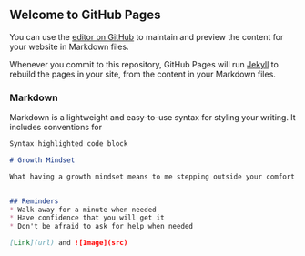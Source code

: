 ## Welcome to GitHub Pages

You can use the [editor on GitHub](https://github.com/phillipstm/https-teresaPhillips.github.io-reading-notes-/edit/main/README.md) to maintain and preview the content for your website in Markdown files.

Whenever you commit to this repository, GitHub Pages will run [Jekyll](https://jekyllrb.com/) to rebuild the pages in your site, from the content in your Markdown files.

### Markdown

Markdown is a lightweight and easy-to-use syntax for styling your writing. It includes conventions for

```markdown
Syntax highlighted code block

# Growth Mindset

What having a growth mindset means to me stepping outside your comfort zone. Embracing your mistakes by learning from them and growing from them. Not giving into the fear of failure. Knowing that I can achieve what I put my mind too.


## Reminders
* Walk away for a minute when needed
* Have confidence that you will get it
* Don't be afraid to ask for help when needed

[Link](url) and ![Image](src)
```


